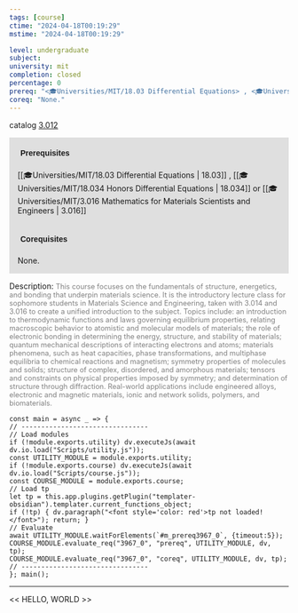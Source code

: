 ```yaml
---
tags: [course]
ctime: "2024-04-18T00:19:29"
mstime: "2024-04-18T00:19:29"

level: undergraduate
subject: 
university: mit
completion: closed
percentage: 0
prereq: "<🎓Universities/MIT/18.03 Differential Equations> , <🎓Universities/MIT/18.034 Honors Differential Equations> or <🎓Universities/MIT/3.016 Mathematics for Materials Scientists and Engineers>"
coreq: "None."
---
```


catalog [3.012](https://ocw.mit.edu/courses/3-012-fundamentals-of-materials-science-fall-2005/)

<span style="display: block; padding: 15px; background-color: rgb(100, 100, 100, 0.2);"><font id="m_prereq3967_0" style="display: block; font-family: Arial, sans-serif; font-weight: bold; padding: 5px">Prerequisites</font><br><span id="prereq3967_0">[[🎓Universities/MIT/18.03 Differential Equations | 18.03]] , [[🎓Universities/MIT/18.034 Honors Differential Equations | 18.034]] or [[🎓Universities/MIT/3.016 Mathematics for Materials Scientists and Engineers | 3.016]]</span></span>
<span style="display: block; padding: 15px; background-color: rgb(100, 100, 100, 0.2);"><font id="m_coreq3967_0" style="display: block; font-family: Arial, sans-serif; font-weight: bold; padding: 5px">Corequisites</font><br><span id="coreq3967_0">None.</span></span>

<font style="">Description:</font>
<font style="color: grey; font-size: 0.8rem;">This course focuses on the fundamentals of structure, energetics, and bonding that underpin materials science. It is the introductory lecture class for sophomore students in Materials Science and Engineering, taken with 3.014 and 3.016 to create a unified introduction to the subject. Topics include: an introduction to thermodynamic functions and laws governing equilibrium properties, relating macroscopic behavior to atomistic and molecular models of materials; the role of electronic bonding in determining the energy, structure, and stability of materials; quantum mechanical descriptions of interacting electrons and atoms; materials phenomena, such as heat capacities, phase transformations, and multiphase equilibria to chemical reactions and magnetism; symmetry properties of molecules and solids; structure of complex, disordered, and amorphous materials; tensors and constraints on physical properties imposed by symmetry; and determination of structure through diffraction. Real-world applications include engineered alloys, electronic and magnetic materials, ionic and network solids, polymers, and biomaterials.</font>

```dataviewjs
const main = async _ => {
// --------------------------------
// Load modules
if (!module.exports.utility) dv.executeJs(await dv.io.load("Scripts/utility.js"));
const UTILITY_MODULE = module.exports.utility;
if (!module.exports.course) dv.executeJs(await dv.io.load("Scripts/course.js"));
const COURSE_MODULE = module.exports.course;
// Load tp
let tp = this.app.plugins.getPlugin("templater-obsidian").templater.current_functions_object;
if (!tp) { dv.paragraph("<font style='color: red'>tp not loaded!</font>"); return; }
// Evaluate
await UTILITY_MODULE.waitForElements(`#m_prereq3967_0`, {timeout:5});
COURSE_MODULE.evaluate_req("3967_0", "prereq", UTILITY_MODULE, dv, tp);
COURSE_MODULE.evaluate_req("3967_0", "coreq", UTILITY_MODULE, dv, tp);
// --------------------------------
}; main();
```

---

<< HELLO, WORLD >>
